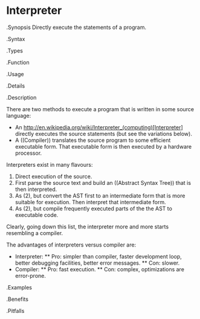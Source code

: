 # Interpreter

.Synopsis
Directly execute the statements of a program.

.Syntax

.Types

.Function
       
.Usage

.Details

.Description

There are two methods to execute a program that is written in some source language:

*  An http://en.wikipedia.org/wiki/Interpreter_(computing)[Interpreter] directly executes the source statements (but see the variations below).
*  A ((Compiler)) translates the source program to some efficient executable form. That executable form is then executed by a hardware
  processor.


Interpreters exist in many flavours:

1.  Direct execution of the source.
2.  First parse the source text and build an ((Abstract Syntax Tree)) that is then interpreted.
3.  As (2), but convert the AST first to an intermediate form that is more suitable for execution.
  Then interpret that intermediate form.
4.  As (2), but compile frequently executed parts of the the AST to executable code.


Clearly, going down this list, the interpreter more and more starts resembling a compiler.

The advantages of interpreters versus compiler are:

*  Interpreter:
**  Pro: simpler than compiler, faster development loop, better debugging facilities, better error messages.
**  Con: slower.
*  Compiler:
**  Pro: fast execution.
**  Con: complex, optimizations are error-prone.


.Examples

.Benefits

.Pitfalls

